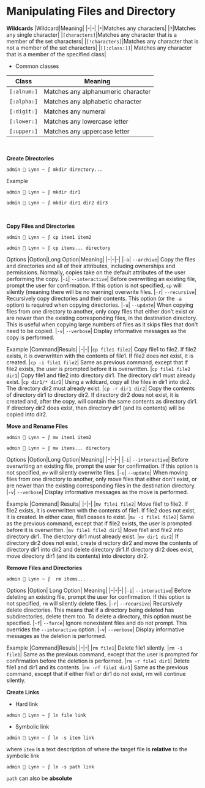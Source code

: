 # Manipulating Files and Directory

**Wildcards**
|Wildcard|Meaning|
|-|-|
|`*`|Matches any characters|
|`?`|Matches any single character|
|`[characters]`|Matches any character that is a member of the set characters|
|`[!characters]`|Matches any character that is not a member of the set characters|
|`[[:class:]]`| Matches any character that is a member of the specified class|
<br />
- Common classes

|Class|Meaning|
|-|-|
|`[:alnum:]`|Matches any alphanumeric character
|`[:alpha:]`|Matches any alphabetic character
|`[:digit:]`|Matches any numeral
|`[:lower:]`|Matches any lowercase letter
|`[:upper:]`|Matches any uppercase letter
<br />

**Create Directories**
```
admin  Lynn ~ ∫ mkdir directory...
```

Example
```
admin  Lynn ~ ∫ mkdir dir1
```
```
admin  Lynn ~ ∫ mkdir dir1 dir2 dir3
```
<br />

**Copy Files and Directories**
```
admin  Lynn ~ ∫ cp item1 item2
```
```
admin  Lynn ~ ∫ cp items... directory
```
Options
|Option|Long Option|Meaning|
|-|-|-|
|`-a`| `--archive`| Copy the files and directories and all of their attributes, including ownerships and permissions. Normally, copies take on the default attributes of the user performing the copy.
|`-i`| `--interactive`| Before overwriting an existing file, prompt the user for confirmation. If this option is not specified, `cp` will silently (meaning there will be no warning) overwrite files.
|`-r`| `--recursive`| Recursively copy directories and their contents. This option (or the `-a` option) is required when copying directories.
|`-u`| `--update`| When copying files from one directory to another, only copy files that either don't exist or are newer than the existing corresponding files, in the destination directory. This is useful when copying large numbers of files as it skips files that don't need to be copied.
|`-v`| `--verbose`| Display informative messages as the copy is performed.

Example
|Command|Resuls|
|-|-|
|`cp file1 file2`| Copy file1 to file2. If file2 exists, it is overwritten with the contents of file1. If file2 does not exist, it is created.
|`cp -i file1 file2`| Same as previous command, except that if file2 exists, the user is prompted before it is overwritten.
|`cp file1 file2 dir1`| Copy file1 and file2 into directory dir1. The directory dir1 must already exist.
|`cp dir1/* dir2`| Using a wildcard, copy all the files in dir1 into dir2. The directory dir2 must already exist.
|`cp -r dir1 dir2`| Copy the contents of directory dir1 to directory dir2. If directory dir2 does not exist, it is created and, after the copy, will contain the same contents as directory dir1. If directory dir2 does exist, then directory dir1 (and its contents) will be copied into dir2. 
<br />

**Move and Rename Files**
```
admin  Lynn ~ ∫ mv item1 item2
```
```
admin  Lynn ~ ∫ mv items... directory
```

Options
|Option|Long Option|Meaning|
|-|-|-|
|`-i`| `--interactive`| Before overwriting an existing file, prompt the user for confirmation. If this option is not specified, `mv` will silently overwrite files.
|`-u`| `--update`| When moving files from one directory to another, only move files that either don't exist, or are newer than the existing corresponding files in the destination directory.
|`-v`| `--verbose`| Display informative messages as the move is performed.

Example
|Command| Results|
|-|-|
|`mv file1 file2`| Move file1 to file2. If file2 exists, it is overwritten with the contents of file1. If file2 does not exist, it is created. In either case, file1 ceases to exist.
|`mv -i file1 file2`| Same as the previous command, except that if file2 exists, the user is prompted before it is overwritten.
|`mv file1 file2 dir1`| Move file1 and file2 into directory dir1. The dierctory dir1 must already exist.
|`mv dir1 dir2`| If directory dir2 does not exist, create directory dir2 and move the contents of directory dir1 into dir2 and delete directory dir1.If directory dir2 does exist, move directory dir1 (and its contents) into directory dir2.
<br />

**Remove Files and Directories**
```
admin  Lynn ~ ∫  rm items...
```
Options
|Option| Long Option| Meaning|
|-|-|-|
|`-i`| `--interactive`| Before deleting an existing file, prompt the user for confirmation. If this option is not specified, `rm` will silently delete files.
|`-r`| `--recursive`| Recursively delete directories. This means that if a directory being deleted has subdirectories, delete them too. To delete a directory, this option must be specified.
|`-f`| `--force`| Ignore nonexistent files and do not prompt. This overrides the `--interactive` option. 
|`-v`| `--verbose`| Display informative messages as the deletion is performed.

Example
|Command|Resuls|
|-|-|
|`rm file1`| Delete file1 silently.
|`rm -i file1`| Same as the previous command, except that the user is prompted for confirmation before the deletion is performed.
|`rm -r file1 dir1`| Delete file1 and dir1 and its contents.
|`rm -rf file1 dir1`| Same as the previous command, except that if either file1 or dir1 do not exist, rm will continue silently.
<br />

**Create Links**
- Hard link
```
admin  Lynn ~ ∫ ln file link
```
- Symbolic link
```
admin  Lynn ~ ∫ ln -s item link
```
where `item` is a text description of where the target file is **relative** to the symbolic link
```
admin  Lynn ~ ∫ ln -s path link
```
`path` can also be **absolute**
<br />